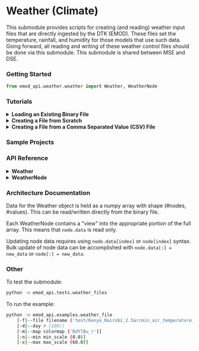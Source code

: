 # Weather (Climate)

This submodule provides scripts for creating (and reading) weather input files that are directly ingested by the DTK (EMOD). These files set the temperature, rainfall, and humidity for those models that use such data. Going forward, all reading and writing of these weather control files should be done via this submodule. This submodule is shared between MSE and DSE.

### Getting Started

```python
from emod_api.weather.weather import Weather, WeatherNode
```

### Tutorials

<details><summary><b>Loading an Existing Binary File</b></summary>

Pass a valid filename to Weather, ```Weather(filename)```, to create a Weather object from an existing file. The filename should reference the .bin file, e.g., _airtemp.bin_. The associated metadata file, e.g., _airtemp.bin.json_, must exist in the same directory.

```python
weatherFile = Weather('airtemp.bin')
```
</details>

<details><summary><b>Creating a File from Scratch</b></summary>

Start with a new Weather object initialized with appropriate metadata. At a minimum you must supply the node IDs and the number of data values for each node.

Optionally set any of the other components of the metadata:

* author [Author] (author=_current user_)
* created [DateCreated] (default=datetime.now())
* frequency [UpdateResolution] (default='CLIMATE_UPDATE_DAY')
* provenance [DataProvenance] (default='unknown')
* reference [IdReference] (default='Legacy')

```python
nodeIds = [1, 3, 5, 7, 11, 13]
weather = Weather(nodeIds, 365)
```

Set the data for each node:

```python
for nodeId, node in weather.nodes.items():
    node[:] = data_for_node_nodeId
```

Write the data to a file (and metadata file) given the filename (writes _filename_ and _filename_.json):

```python
weather.write_file(filename)
```

</details>

<details><summary><b>Creating a File from a Comma Separated Value (CSV) File</b></summary>

Load the file with `Weather.fromCsv(filename)` and inspect and/or create a DTK compatible file:

```python
weather = Weather.from_csv('filename.csv')
# optionally inspect and/or modify data here
weather.write_file('filename.bin') # creates filename.bin and filename.bin.json for use with the DTK
```
</details>

### Sample Projects

### API Reference

<details><summary><b>Weather</b></summary>

```python
Weather(filename=None,
        node_ids=None,
        datavalue_count=None,
        author=None,
        created=None,
        frequency=None,
        provenance=None,
        reference=None,
        data=None)
```  
  
Create a Weather object from the given file _**or**_ create a Weather object with the given metadata (see below) and, optionally, given data. ```data``` should be a numpy array with shape (#nodes, #values). If not reading a file, `node_ids` and `datavalue_count` are required parameters.

```Weather.data``` &#8594; reference to the underlying weather data. This is a numpy array with shape (#nodes, #values).

```Weather.author``` &#8594; string

```Weather.creation_date``` &#8594; datetime

```Weather.datavalue_count``` &#8594; number of data values per node

```Weather.id_reference``` &#8594; string

```Weather.node_count``` &#8594;

```Weather.node_ids``` &#8594; list of node IDs

```Weather.provenance``` &#8594; string

```Weather.update_resolution``` &#8594; string

```Weather.nodes``` &#8594; dictionary of nodeId:WeatherNodes (see below).

```Weather[nodeId]``` &#8594; WeatherNode (see below) based on given node ID.

```Weather.write_file(filename)```  Writes the weather data to _`filename`_ and the metadata to _`filename.json`_.

```
Weather.from_csv(
    filename,
    var_column='airtemp',
    id_column='node_id',
    step_column='step',
    author=None,
    provenance=None
```

This static method reads the data from _`filename`_ and returns a Weather object. By default, the CSV file should contain the columns `airtemp`, `node_id`, and `step` to indicate the source columns. Any or all of these column names may be overridden to match the source CSV file schema. E.g., given the following CSV:

```csv
day,rain,node
1,12,12345678
2,10,12345678
3,13,12345678
...
```

The appropriate `from_csv()` call would be
```python
w = Weather.from_csv('filename.csv', var_column='rain', id_column='node', step='day')
```
</details>

<details><summary><b>WeatherNode</b></summary>

```WeatherNode(node_id, data)``` _Not for public use._

```WeatherNode.id``` &#8594; node ID (integer).

```WeatherNode.data``` &#8594; time series data (float32).

```WeatherNode[index]```  
R/W access to time series data for this node. 0 &#8804; index < metadata.datavalueCount. Slicing, e.g., `node[31:59]` is supported. 
</details>

### Architecture Documentation

Data for the Weather object is held as a numpy array with shape (#nodes, #values). This can be read/written directly from the binary file.  

Each WeatherNode contains a "view" into the appropriate portion of the full array. This means that `node.data` is read only.  

Updating node data requires using `node.data[index]`  or `node[index]` syntax. Bulk update of node data can be accomplished with `node.data[:] = new_data` or  `node[:] = new_data`.

### Other

To test the submodule:  

```bash
python -m emod_api.tests.weather_files
```

To run the example:

```bash
python -m emod_api.examples.weather_file
    [-f|--file filename ('test/Kenya_Nairobi_2.5arcmin_air_temperature_daily.bin')]
    [-d|--day # (180)]
    [-m|--map colormap ('RdYlBu_r')]
    [-n|--min min_scale (0.0)]
    [-x|--max max_scale (60.0)]
```